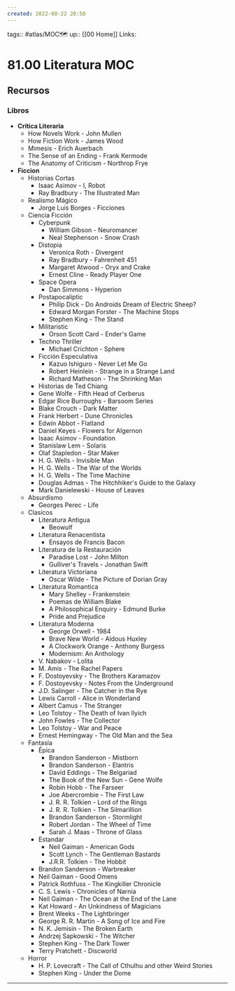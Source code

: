 ```yaml
---
created: 2022-08-22 20:50
---
```

tags:: #atlas/MOC🗺 
up:: [[00 Home]]
Links: 
# 81.00 Literatura MOC
## Recursos
### Libros
- **Crítica Literaria**
	- How Novels Work - John Mullen
	- How Fiction Work - James Wood
	- Mimesis - Erich Auerbach
	- The Sense of an Ending - Frank Kermode
	- The Anatomy of Criticism - Northrop Frye
- **Ficcion**
	- Historias Cortas
		- Isaac Asimov - I, Robot
		- Ray Bradbury - The Illustrated Man
	- Realismo Mágico
		- Jorge Luis Borges - Ficciones
	- Ciencia Ficción
		- Cyberpunk
			- William Gibson - Neuromancer
			- Neal Stephenson - Snow Crash
		- Distopia
			- Veronica Roth - Divergent
			- Ray Bradbury - Fahrenheit 451
			- Margaret Atwood - Oryx and Crake
			- Ernest Cline - Ready Player One
		- Space Opera
			- Dan Simmons - Hyperion
		- Postapocaliptic
			- Philip Dick - Do Androids Dream of Electric Sheep?
			- Edward Morgan Forster - The Machine Stops
			- Stephen King - The Stand
		- Militaristic
			- Orson Scott Card - Ender's Game
		- Techno Thriller
			- Michael Crichton - Sphere
		- Ficción Especulativa
			- Kazuo Ishiguro - Never Let Me Go
			- Robert Heinlein - Strange in a Strange Land
			- Richard Matheson - The Shrinking Man
		- Historias de Ted Chiang
		- Gene Wolfe - Fifth Head of Cerberus
		- Edgar Rice Burroughs - Barsoom Series
		- Blake Crouch - Dark Matter
		- Frank Herbert - Dune Chronicles
		- Edwin Abbot - Flatland
		- Daniel Keyes - Flowers for Algernon
		- Isaac Asimov - Foundation
		- Stanislaw Lem - Solaris
		- Olaf Stapledon - Star Maker
		- H. G. Wells - Invisible Man
		- H. G. Wells - The War of the Worlds
		- H. G. Wells - The Time Machine
		- Douglas Admas - The Hitchhiker's Guide to the Galaxy
		- Mark Danielewski - House of Leaves
	- Absurdismo
		- Georges Perec - Life 
	- Clasicos
		- Literatura Antigua
			- Beowulf
		- Literatura Renacentista
			- Ensayos de Francis Bacon
		- Literatura de la Restauración
			- Paradise Lost - John Milton
			- Gulliver's Travels - Jonathan Swift
		- Literatura Victoriana
			- Oscar Wilde - The Picture of Dorian Gray
		- Literatura Romantica
			- Mary Shelley - Frankenstein
			- Poemas de William Blake
			- A Philosophical Enquiry - Edmund Burke
			- Pride and Prejudice
		- Literatura Moderna
			- George Orwell - 1984
			- Brave New World - Aldous Huxley
			- A Clockwork Orange - Anthony Burgess
			- Modernism: An Anthology
		- V. Nabakov - Lolita
		- M. Amis - The Rachel Papers
		- F. Dostoyevsky - The Brothers Karamazov
		- F. Dostoyevsky - Notes From the Underground
		- J.D. Salinger - The Catcher in the Rye
		- Lewis Carroll - Alice in Wonderland
		- Albert Camus - The Stranger
		- Leo Tolstoy - The Death of Ivan Ilyich
		- John Fowles - The Collector
		- Leo Tolstoy - War and Peace
		- Ernest Hemingway - The Old Man and the Sea
	- Fantasía
		- Épica
			- Brandon Sanderson - Mistborn
			- Brandon Sanderson - Elantris
			- David Eddings - The Belgariad
			- The Book of the New Sun - Gene Wolfe
			- Robin Hobb - The Farseer
			- Joe Abercrombie - The First Law
			- J. R. R. Tolkien - Lord of the Rings
			- J. R. R. Tolkien - The Silmarillion
			- Brandon Sanderson - Stormlight
			- Robert Jordan - The Wheel of Time
			- Sarah J. Maas - Throne of Glass
		- Estandar
			- Neil Gaiman - American Gods
			- Scott Lynch - The Gentleman Bastards
			- J.R.R. Tolkien - The Hobbit
		- Brandon Sanderson - Warbreaker
		- Neil Gaiman - Good Omens
		- Patrick Rothfuss - The Kingkiller Chronicle
		- C. S. Lewis - Chronicles of Narnia
		- Neil Gaiman - The Ocean at the End of the Lane
		- Kat Howard - An Unkindness of Magicians
		- Brent Weeks - The Lightbringer
		- George R. R. Martin - A Song of Ice and Fire
		- N. K. Jemisin - The Broken Earth
		- Andrzej Sapkowski - The Witcher
		- Stephen King - The Dark Tower
		- Terry Pratchett - Discworld
	- Horror
		- H. P. Lovecraft - The Call of Cthulhu and other Weird Stories
		- Stephen King - Under the Dome
___
